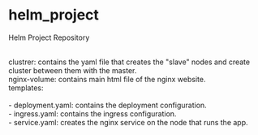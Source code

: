 # helm_project
Helm Project Repository


</br> clustrer: contains the yaml file that creates the "slave" nodes and create cluster between them with the master.
      </br>nginx-volume: contains main html file of the nginx website.
      </br>templates:</br>
       </br> - deployment.yaml: contains the deployment configuration.
       </br> - ingress.yaml: contains the ingress configuration.
       </br> - service.yaml: creates the nginx service on the node that runs the app.
